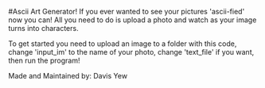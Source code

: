 #Ascii Art Generator!
If you ever wanted to see your pictures 'ascii-fied' now you can! 
All you need to do is upload a photo and watch as your image turns into characters.

To get started you need to upload an image to a folder with this code, change 'input_im' to the name of your photo, change 'text_file' if you want, then run the program!

Made and Maintained by: Davis Yew
